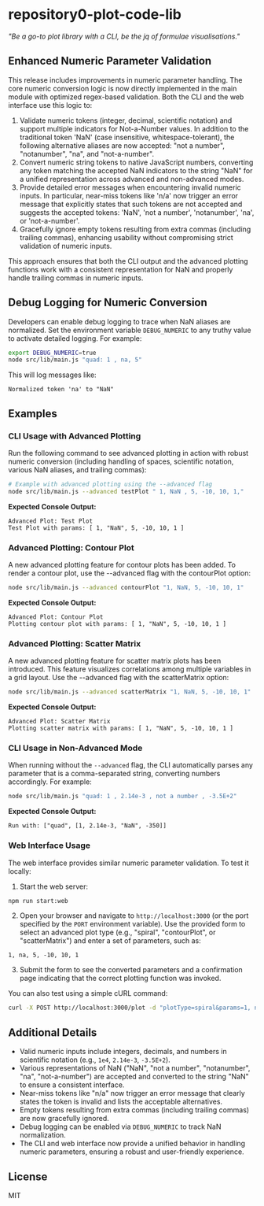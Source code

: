 # repository0-plot-code-lib

_"Be a go-to plot library with a CLI, be the jq of formulae visualisations."_

## Enhanced Numeric Parameter Validation

This release includes improvements in numeric parameter handling. The core numeric conversion logic is now directly implemented in the main module with optimized regex-based validation. Both the CLI and the web interface use this logic to:

1. Validate numeric tokens (integer, decimal, scientific notation) and support multiple indicators for Not-a-Number values. In addition to the traditional token 'NaN' (case insensitive, whitespace-tolerant), the following alternative aliases are now accepted: "not a number", "notanumber", "na", and "not-a-number".
2. Convert numeric string tokens to native JavaScript numbers, converting any token matching the accepted NaN indicators to the string "NaN" for a unified representation across advanced and non-advanced modes.
3. Provide detailed error messages when encountering invalid numeric inputs. In particular, near-miss tokens like 'n/a' now trigger an error message that explicitly states that such tokens are not accepted and suggests the accepted tokens: 'NaN', 'not a number', 'notanumber', 'na', or 'not-a-number'.
4. Gracefully ignore empty tokens resulting from extra commas (including trailing commas), enhancing usability without compromising strict validation of numeric inputs.

This approach ensures that both the CLI output and the advanced plotting functions work with a consistent representation for NaN and properly handle trailing commas in numeric inputs.

## Debug Logging for Numeric Conversion

Developers can enable debug logging to trace when NaN aliases are normalized. Set the environment variable `DEBUG_NUMERIC` to any truthy value to activate detailed logging. For example:

```bash
export DEBUG_NUMERIC=true
node src/lib/main.js "quad: 1 , na, 5"
```

This will log messages like:

```
Normalized token 'na' to "NaN"
```

## Examples

### CLI Usage with Advanced Plotting

Run the following command to see advanced plotting in action with robust numeric conversion (including handling of spaces, scientific notation, various NaN aliases, and trailing commas):

```bash
# Example with advanced plotting using the --advanced flag
node src/lib/main.js --advanced testPlot " 1, NaN , 5, -10, 10, 1,"
```

**Expected Console Output:**
```
Advanced Plot: Test Plot
Test Plot with params: [ 1, "NaN", 5, -10, 10, 1 ]
```

### Advanced Plotting: Contour Plot

A new advanced plotting feature for contour plots has been added. To render a contour plot, use the --advanced flag with the contourPlot option:

```bash
node src/lib/main.js --advanced contourPlot "1, NaN, 5, -10, 10, 1"
```

**Expected Console Output:**
```
Advanced Plot: Contour Plot
Plotting contour plot with params: [ 1, "NaN", 5, -10, 10, 1 ]
```

### Advanced Plotting: Scatter Matrix

A new advanced plotting feature for scatter matrix plots has been introduced. This feature visualizes correlations among multiple variables in a grid layout. Use the --advanced flag with the scatterMatrix option:

```bash
node src/lib/main.js --advanced scatterMatrix "1, NaN, 5, -10, 10, 1"
```

**Expected Console Output:**
```
Advanced Plot: Scatter Matrix
Plotting scatter matrix with params: [ 1, "NaN", 5, -10, 10, 1 ]
```

### CLI Usage in Non-Advanced Mode

When running without the `--advanced` flag, the CLI automatically parses any parameter that is a comma-separated string, converting numbers accordingly. For example:

```bash
node src/lib/main.js "quad: 1 , 2.14e-3 , not a number , -3.5E+2"
```

**Expected Console Output:**
```
Run with: ["quad", [1, 2.14e-3, "NaN", -350]]
```

### Web Interface Usage

The web interface provides similar numeric parameter validation. To test it locally:

1. Start the web server:

```bash
npm run start:web
```

2. Open your browser and navigate to `http://localhost:3000` (or the port specified by the `PORT` environment variable). Use the provided form to select an advanced plot type (e.g., "spiral", "contourPlot", or "scatterMatrix") and enter a set of parameters, such as:

```
1, na, 5, -10, 10, 1
```

3. Submit the form to see the converted parameters and a confirmation page indicating that the correct plotting function was invoked.

You can also test using a simple cURL command:

```bash
curl -X POST http://localhost:3000/plot -d "plotType=spiral&params=1, not anumber ,5, -10, 10, 1"
```

## Additional Details

- Valid numeric inputs include integers, decimals, and numbers in scientific notation (e.g., `1e4`, `2.14e-3`, `-3.5E+2`).
- Various representations of NaN ("NaN", "not a number", "notanumber", "na", "not-a-number") are accepted and converted to the string "NaN" to ensure a consistent interface.
- Near-miss tokens like "n/a" now trigger an error message that clearly states the token is invalid and lists the acceptable alternatives.
- Empty tokens resulting from extra commas (including trailing commas) are now gracefully ignored.
- Debug logging can be enabled via `DEBUG_NUMERIC` to track NaN normalization.
- The CLI and web interface now provide a unified behavior in handling numeric parameters, ensuring a robust and user-friendly experience.

## License

MIT
